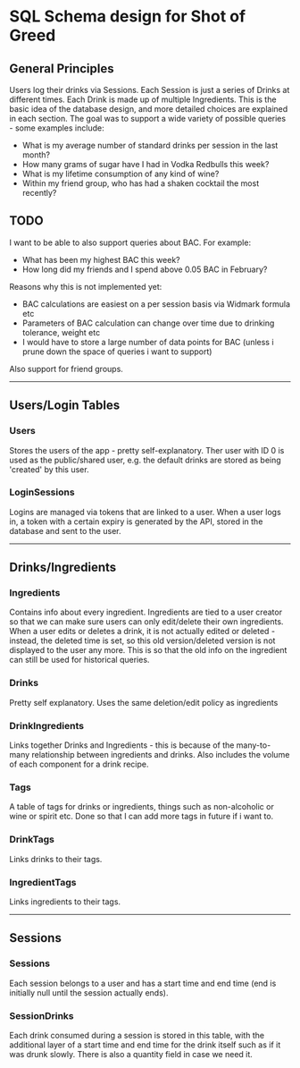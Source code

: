# SQL Schema design for Shot of Greed

## General Principles

Users log their drinks via Sessions. Each Session is just a series of Drinks at different times. Each Drink is made up of multiple Ingredients. This is the basic idea of the database design, and more detailed choices are explained in each section. The goal was to support a wide variety of possible queries - some examples include:

- What is my average number of standard drinks per session in the last month?
- How many grams of sugar have I had in Vodka Redbulls this week?
- What is my lifetime consumption of any kind of wine?
- Within my friend group, who has had a shaken cocktail the most recently?

## TODO

I want to be able to also support queries about BAC. For example:

- What has been my highest BAC this week?
- How long did my friends and I spend above 0.05 BAC in February?

Reasons why this is not implemented yet:

- BAC calculations are easiest on a per session basis via Widmark formula etc
- Parameters of BAC calculation can change over time due to drinking tolerance, weight etc
- I would have to store a large number of data points for BAC (unless i prune down the space of queries i want to support)

Also support for friend groups.

---

## Users/Login Tables

### Users

Stores the users of the app - pretty self-explanatory. Ther user with ID 0 is used as the public/shared user, e.g. the default drinks are stored as being 'created' by this user.

### LoginSessions

Logins are managed via tokens that are linked to a user. When a user logs in, a token with a certain expiry is generated by the API, stored in the database and sent to the user.

---

## Drinks/Ingredients

### Ingredients

Contains info about every ingredient. Ingredients are tied to a user creator so that we can make sure users can only edit/delete their own ingredients. When a user edits or deletes a drink, it is not actually edited or deleted - instead, the deleted time is set, so this old version/deleted version is not displayed to the user any more. This is so that the old info on the ingredient can still be used for historical queries.

### Drinks

Pretty self explanatory. Uses the same deletion/edit policy as ingredients

### DrinkIngredients

Links together Drinks and Ingredients - this is because of the many-to-many relationship between ingredients and drinks. Also includes the volume of each component for a drink recipe.

### Tags

A table of tags for drinks or ingredients, things such as non-alcoholic or wine or spirit etc. Done so that I can add more tags in future if i want to.

### DrinkTags

Links drinks to their tags.

### IngredientTags

Links ingredients to their tags.

---

## Sessions

### Sessions

Each session belongs to a user and has a start time and end time (end is initially null until the session actually ends). 

### SessionDrinks

Each drink consumed during a session is stored in this table, with the additional layer of a start time and end time for the drink itself such as if it was drunk slowly. There is also a quantity field in case we need it.


